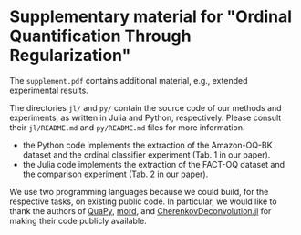 # Supplementary material for "Ordinal Quantification Through Regularization"

The `supplement.pdf` contains additional material, e.g., extended experimental results.

The directories `jl/` and `py/` contain the source code of our methods and experiments, as written in Julia and Python, respectively. Please consult their `jl/README.md` and `py/README.md` files for more information.

- the Python code implements the extraction of the Amazon-OQ-BK dataset and the ordinal classifier experiment (Tab. 1 in our paper).
- the Julia code implements the extraction of the FACT-OQ dataset and the comparison experiment (Tab. 2 in our paper).

We use two programming languages because we could build, for the respective tasks, on existing public code. In particular, we would like to thank the authors of [QuaPy](https://github.com/HLT-ISTI/QuaPy), [mord](https://github.com/fabianp/mord), and [CherenkovDeconvolution.jl](https://github.com/mirkobunse/CherenkovDeconvolution.jl) for making their code publicly available.
